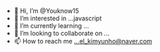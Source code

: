 - 👋 Hi, I’m @Youknow15
- 👀 I’m interested in ...javascript
- 🌱 I’m currently learning ...
- 💞️ I’m looking to collaborate on ...
- 📫 How to reach me ...el_kimyunho@naver.com

<!---
Youknow15/Youknow15 is a ✨ special ✨ repository because its `README.md` (this file) appears on your GitHub profile.
You can click the Preview link to take a look at your changes.
--->
